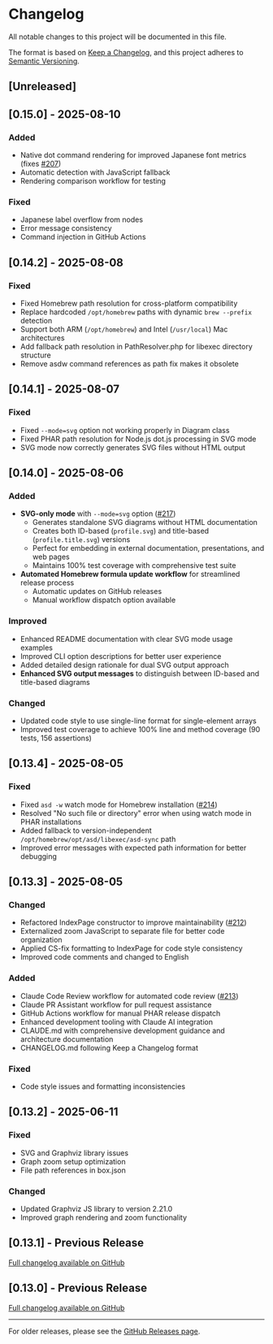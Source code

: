 # Changelog

All notable changes to this project will be documented in this file.

The format is based on [Keep a Changelog](https://keepachangelog.com/en/1.0.0/),
and this project adheres to [Semantic Versioning](https://semver.org/spec/v2.0.0.html).

## [Unreleased]

## [0.15.0] - 2025-08-10

### Added
- Native dot command rendering for improved Japanese font metrics (fixes [#207](https://github.com/alps-asd/app-state-diagram/issues/207))
- Automatic detection with JavaScript fallback
- Rendering comparison workflow for testing

### Fixed
- Japanese label overflow from nodes
- Error message consistency
- Command injection in GitHub Actions

## [0.14.2] - 2025-08-08

### Fixed
- Fixed Homebrew path resolution for cross-platform compatibility
- Replace hardcoded `/opt/homebrew` paths with dynamic `brew --prefix` detection
- Support both ARM (`/opt/homebrew`) and Intel (`/usr/local`) Mac architectures
- Add fallback path resolution in PathResolver.php for libexec directory structure
- Remove asdw command references as path fix makes it obsolete

## [0.14.1] - 2025-08-07

### Fixed
- Fixed `--mode=svg` option not working properly in Diagram class
- Fixed PHAR path resolution for Node.js dot.js processing in SVG mode
- SVG mode now correctly generates SVG files without HTML output

## [0.14.0] - 2025-08-06

### Added
- **SVG-only mode** with `--mode=svg` option ([#217](https://github.com/alps-asd/app-state-diagram/pull/217))
  - Generates standalone SVG diagrams without HTML documentation
  - Creates both ID-based (`profile.svg`) and title-based (`profile.title.svg`) versions
  - Perfect for embedding in external documentation, presentations, and web pages
  - Maintains 100% test coverage with comprehensive test suite
- **Automated Homebrew formula update workflow** for streamlined release process
  - Automatic updates on GitHub releases
  - Manual workflow dispatch option available

### Improved
- Enhanced README documentation with clear SVG mode usage examples
- Improved CLI option descriptions for better user experience
- Added detailed design rationale for dual SVG output approach
- **Enhanced SVG output messages** to distinguish between ID-based and title-based diagrams

### Changed
- Updated code style to use single-line format for single-element arrays
- Improved test coverage to achieve 100% line and method coverage (90 tests, 156 assertions)

## [0.13.4] - 2025-08-05

### Fixed
- Fixed `asd -w` watch mode for Homebrew installation ([#214](https://github.com/alps-asd/app-state-diagram/pull/214))
- Resolved "No such file or directory" error when using watch mode in PHAR installations
- Added fallback to version-independent `/opt/homebrew/opt/asd/libexec/asd-sync` path
- Improved error messages with expected path information for better debugging

## [0.13.3] - 2025-08-05

### Changed
- Refactored IndexPage constructor to improve maintainability ([#212](https://github.com/alps-asd/app-state-diagram/pull/212))
- Externalized zoom JavaScript to separate file for better code organization
- Applied CS-fix formatting to IndexPage for code style consistency
- Improved code comments and changed to English

### Added
- Claude Code Review workflow for automated code review ([#213](https://github.com/alps-asd/app-state-diagram/pull/213))
- Claude PR Assistant workflow for pull request assistance
- GitHub Actions workflow for manual PHAR release dispatch
- Enhanced development tooling with Claude AI integration
- CLAUDE.md with comprehensive development guidance and architecture documentation
- CHANGELOG.md following Keep a Changelog format

### Fixed
- Code style issues and formatting inconsistencies

## [0.13.2] - 2025-06-11

### Fixed
- SVG and Graphviz library issues
- Graph zoom setup optimization
- File path references in box.json

### Changed
- Updated Graphviz JS library to version 2.21.0
- Improved graph rendering and zoom functionality

## [0.13.1] - Previous Release

[Full changelog available on GitHub](https://github.com/alps-asd/app-state-diagram/releases)

## [0.13.0] - Previous Release

[Full changelog available on GitHub](https://github.com/alps-asd/app-state-diagram/releases)

---

For older releases, please see the [GitHub Releases page](https://github.com/alps-asd/app-state-diagram/releases).